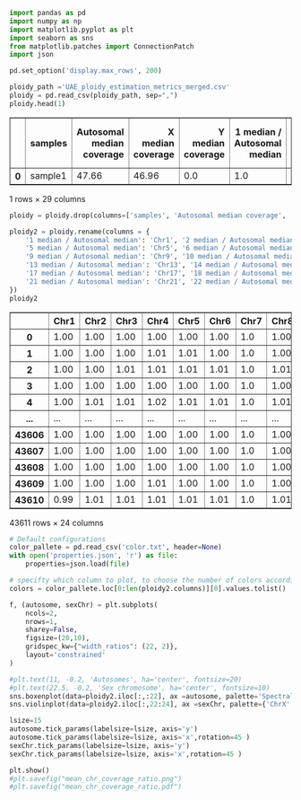 ```python
import pandas as pd
import numpy as np
import matplotlib.pyplot as plt
import seaborn as sns
from matplotlib.patches import ConnectionPatch
import json

pd.set_option('display.max_rows', 200)
```


```python
ploidy_path ='UAE_ploidy_estimation_metrics_merged.csv'
ploidy = pd.read_csv(ploidy_path, sep=",")
ploidy.head(1)
```




<div>

<table border="1" class="dataframe">
  <thead>
    <tr style="text-align: right;">
      <th></th>
      <th>samples</th>
      <th>Autosomal median coverage</th>
      <th>X median coverage</th>
      <th>Y median coverage</th>
      <th>1 median / Autosomal median</th>
      <th>2 median / Autosomal median</th>
      <th>3 median / Autosomal median</th>
      <th>4 median / Autosomal median</th>
      <th>5 median / Autosomal median</th>
      <th>6 median / Autosomal median</th>
      <th>...</th>
      <th>16 median / Autosomal median</th>
      <th>17 median / Autosomal median</th>
      <th>18 median / Autosomal median</th>
      <th>19 median / Autosomal median</th>
      <th>20 median / Autosomal median</th>
      <th>21 median / Autosomal median</th>
      <th>22 median / Autosomal median</th>
      <th>X median / Autosomal median</th>
      <th>Y median / Autosomal median</th>
      <th>Ploidy estimation</th>
    </tr>
  </thead>
  <tbody>
    <tr>
      <th>0</th>
      <td>sample1</td>
      <td>47.66</td>
      <td>46.96</td>
      <td>0.0</td>
      <td>1.0</td>
      <td>1.0</td>
      <td>1.0</td>
      <td>1.0</td>
      <td>1.0</td>
      <td>1.0</td>
      <td>...</td>
      <td>0.99</td>
      <td>0.98</td>
      <td>1.01</td>
      <td>0.97</td>
      <td>1.0</td>
      <td>1.0</td>
      <td>0.99</td>
      <td>0.99</td>
      <td>0.0</td>
      <td>XX</td>
    </tr>
  </tbody>
</table>
<p>1 rows × 29 columns</p>
</div>




```python
ploidy = ploidy.drop(columns=['samples', 'Autosomal median coverage', 'X median coverage', 'Y median coverage', 'Ploidy estimation'])

ploidy2 = ploidy.rename(columns = {
    '1 median / Autosomal median': 'Chr1', '2 median / Autosomal median': 'Chr2',     '3 median / Autosomal median': 'Chr3', '4 median / Autosomal median': 'Chr4', 
    '5 median / Autosomal median': 'Chr5', '6 median / Autosomal median': 'Chr6',     '7 median / Autosomal median': 'Chr7', '8 median / Autosomal median': 'Chr8', 
    '9 median / Autosomal median': 'Chr9', '10 median / Autosomal median': 'Chr10',   '11 median / Autosomal median': 'Chr11', '12 median / Autosomal median': 'Chr12', 
    '13 median / Autosomal median': 'Chr13', '14 median / Autosomal median': 'Chr14', '15 median / Autosomal median': 'Chr15', '16 median / Autosomal median': 'Chr16', 
    '17 median / Autosomal median': 'Chr17', '18 median / Autosomal median': 'Chr18', '19 median / Autosomal median': 'Chr19', '20 median / Autosomal median': 'Chr20', 
    '21 median / Autosomal median': 'Chr21', '22 median / Autosomal median': 'Chr22', 'X median / Autosomal median': 'ChrX', 'Y median / Autosomal median': 'ChrY', 
})
ploidy2
```




<div>

<table border="1" class="dataframe">
  <thead>
    <tr style="text-align: right;">
      <th></th>
      <th>Chr1</th>
      <th>Chr2</th>
      <th>Chr3</th>
      <th>Chr4</th>
      <th>Chr5</th>
      <th>Chr6</th>
      <th>Chr7</th>
      <th>Chr8</th>
      <th>Chr9</th>
      <th>Chr10</th>
      <th>...</th>
      <th>Chr15</th>
      <th>Chr16</th>
      <th>Chr17</th>
      <th>Chr18</th>
      <th>Chr19</th>
      <th>Chr20</th>
      <th>Chr21</th>
      <th>Chr22</th>
      <th>ChrX</th>
      <th>ChrY</th>
    </tr>
  </thead>
  <tbody>
    <tr>
      <th>0</th>
      <td>1.00</td>
      <td>1.00</td>
      <td>1.00</td>
      <td>1.00</td>
      <td>1.00</td>
      <td>1.00</td>
      <td>1.0</td>
      <td>1.00</td>
      <td>1.0</td>
      <td>1.0</td>
      <td>...</td>
      <td>1.00</td>
      <td>0.99</td>
      <td>0.98</td>
      <td>1.01</td>
      <td>0.97</td>
      <td>1.00</td>
      <td>1.00</td>
      <td>0.99</td>
      <td>0.99</td>
      <td>0.00</td>
    </tr>
    <tr>
      <th>1</th>
      <td>1.00</td>
      <td>1.00</td>
      <td>1.00</td>
      <td>1.01</td>
      <td>1.01</td>
      <td>1.00</td>
      <td>1.0</td>
      <td>1.00</td>
      <td>1.0</td>
      <td>1.0</td>
      <td>...</td>
      <td>0.99</td>
      <td>0.99</td>
      <td>0.97</td>
      <td>1.00</td>
      <td>0.96</td>
      <td>0.99</td>
      <td>1.00</td>
      <td>0.98</td>
      <td>0.50</td>
      <td>0.51</td>
    </tr>
    <tr>
      <th>2</th>
      <td>1.00</td>
      <td>1.00</td>
      <td>1.01</td>
      <td>1.01</td>
      <td>1.01</td>
      <td>1.01</td>
      <td>1.0</td>
      <td>1.01</td>
      <td>1.0</td>
      <td>1.0</td>
      <td>...</td>
      <td>1.00</td>
      <td>0.99</td>
      <td>0.98</td>
      <td>1.01</td>
      <td>0.97</td>
      <td>1.00</td>
      <td>1.00</td>
      <td>0.98</td>
      <td>0.50</td>
      <td>0.51</td>
    </tr>
    <tr>
      <th>3</th>
      <td>1.00</td>
      <td>1.00</td>
      <td>1.00</td>
      <td>1.00</td>
      <td>1.00</td>
      <td>1.00</td>
      <td>1.0</td>
      <td>1.00</td>
      <td>1.0</td>
      <td>1.0</td>
      <td>...</td>
      <td>1.00</td>
      <td>1.01</td>
      <td>1.00</td>
      <td>1.00</td>
      <td>1.01</td>
      <td>1.01</td>
      <td>1.00</td>
      <td>1.02</td>
      <td>0.99</td>
      <td>0.00</td>
    </tr>
    <tr>
      <th>4</th>
      <td>1.00</td>
      <td>1.01</td>
      <td>1.01</td>
      <td>1.02</td>
      <td>1.01</td>
      <td>1.01</td>
      <td>1.0</td>
      <td>1.01</td>
      <td>1.0</td>
      <td>1.0</td>
      <td>...</td>
      <td>0.99</td>
      <td>0.97</td>
      <td>0.95</td>
      <td>1.01</td>
      <td>0.92</td>
      <td>0.98</td>
      <td>1.00</td>
      <td>0.94</td>
      <td>0.51</td>
      <td>0.52</td>
    </tr>
    <tr>
      <th>...</th>
      <td>...</td>
      <td>...</td>
      <td>...</td>
      <td>...</td>
      <td>...</td>
      <td>...</td>
      <td>...</td>
      <td>...</td>
      <td>...</td>
      <td>...</td>
      <td>...</td>
      <td>...</td>
      <td>...</td>
      <td>...</td>
      <td>...</td>
      <td>...</td>
      <td>...</td>
      <td>...</td>
      <td>...</td>
      <td>...</td>
      <td>...</td>
    </tr>
    <tr>
      <th>43606</th>
      <td>1.00</td>
      <td>1.00</td>
      <td>1.00</td>
      <td>1.00</td>
      <td>1.00</td>
      <td>1.00</td>
      <td>1.0</td>
      <td>1.00</td>
      <td>1.0</td>
      <td>1.0</td>
      <td>...</td>
      <td>1.00</td>
      <td>1.00</td>
      <td>1.00</td>
      <td>1.00</td>
      <td>1.00</td>
      <td>1.00</td>
      <td>1.00</td>
      <td>1.01</td>
      <td>0.50</td>
      <td>0.51</td>
    </tr>
    <tr>
      <th>43607</th>
      <td>1.00</td>
      <td>1.00</td>
      <td>1.00</td>
      <td>1.00</td>
      <td>1.00</td>
      <td>1.00</td>
      <td>1.0</td>
      <td>1.00</td>
      <td>1.0</td>
      <td>1.0</td>
      <td>...</td>
      <td>1.00</td>
      <td>1.00</td>
      <td>0.98</td>
      <td>1.00</td>
      <td>0.98</td>
      <td>1.00</td>
      <td>1.00</td>
      <td>0.99</td>
      <td>0.50</td>
      <td>0.51</td>
    </tr>
    <tr>
      <th>43608</th>
      <td>1.00</td>
      <td>1.00</td>
      <td>1.00</td>
      <td>1.00</td>
      <td>1.00</td>
      <td>1.00</td>
      <td>1.0</td>
      <td>1.00</td>
      <td>1.0</td>
      <td>1.0</td>
      <td>...</td>
      <td>1.00</td>
      <td>1.00</td>
      <td>0.99</td>
      <td>1.00</td>
      <td>0.99</td>
      <td>1.00</td>
      <td>1.00</td>
      <td>1.00</td>
      <td>0.50</td>
      <td>0.51</td>
    </tr>
    <tr>
      <th>43609</th>
      <td>1.00</td>
      <td>1.00</td>
      <td>1.00</td>
      <td>1.01</td>
      <td>1.00</td>
      <td>1.00</td>
      <td>1.0</td>
      <td>1.00</td>
      <td>1.0</td>
      <td>1.0</td>
      <td>...</td>
      <td>1.00</td>
      <td>0.99</td>
      <td>0.98</td>
      <td>1.00</td>
      <td>0.97</td>
      <td>1.00</td>
      <td>1.00</td>
      <td>0.99</td>
      <td>1.00</td>
      <td>0.00</td>
    </tr>
    <tr>
      <th>43610</th>
      <td>0.99</td>
      <td>1.01</td>
      <td>1.01</td>
      <td>1.01</td>
      <td>1.01</td>
      <td>1.01</td>
      <td>1.0</td>
      <td>1.01</td>
      <td>1.0</td>
      <td>1.0</td>
      <td>...</td>
      <td>0.99</td>
      <td>0.98</td>
      <td>0.96</td>
      <td>1.01</td>
      <td>0.93</td>
      <td>0.99</td>
      <td>1.01</td>
      <td>0.96</td>
      <td>0.51</td>
      <td>0.51</td>
    </tr>
  </tbody>
</table>
<p>43611 rows × 24 columns</p>
</div>




```python
# Default configurations
color_pallete = pd.read_csv('color.txt', header=None)
with open('properties.json', 'r') as file:
    properties=json.load(file)

# specifty which column to plot, to choose the number of colors accordingly
colors = color_pallete.loc[0:len(ploidy2.columns)][0].values.tolist()

f, (autosome, sexChr) = plt.subplots(
    ncols=2, 
    nrows=1, 
    sharey=False, 
    figsize=(20,10), 
    gridspec_kw={"width_ratios": (22, 2)}, 
    layout='constrained'
)

#plt.text(11, -0.2, 'Autosomes', ha='center', fontsize=20)
#plt.text(22.5, -0.2, 'Sex chromosome', ha='center', fontsize=10)
sns.boxenplot(data=ploidy2.iloc[:,:22], ax =autosome, palette='Spectral')#,widths=10, points=100, showmeans=True, showxtrema=True, showmedians=True, bw_method=20)#1, native_scale=True)
sns.violinplot(data=ploidy2.iloc[:,22:24], ax =sexChr, palette={'ChrX':'#FFBFD4', 'ChrY': '#1F77B4'})# widths=10)#, native_scale=True)

lsize=15
autosome.tick_params(labelsize=lsize, axis='y')
autosome.tick_params(labelsize=lsize, axis='x',rotation=45 )
sexChr.tick_params(labelsize=lsize, axis='y')
sexChr.tick_params(labelsize=lsize, axis='x',rotation=45 )

plt.show()
#plt.savefig("mean_chr_coverage_ratio.png")
#plt.savefig("mean_chr_coverage_ratio.pdf")
```


```python

```
